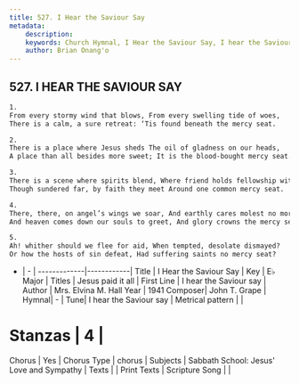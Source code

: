 ```yaml
---
title: 527. I Hear the Saviour Say
metadata:
    description: 
    keywords: Church Hymnal, I Hear the Saviour Say, I hear the Saviour say, Jesus paid it all
    author: Brian Onang'o
---
```



## 527. I HEAR THE SAVIOUR SAY

```txt
1.
From every stormy wind that blows, From every swelling tide of woes,
There is a calm, a sure retreat: ‘Tis found beneath the mercy seat.

2.
There is a place where Jesus sheds The oil of gladness on our heads,
A place than all besides more sweet; It is the blood-bought mercy seat.

3.
There is a scene where spirits blend, Where friend holds fellowship with friend;
Though sundered far, by faith they meet Around one common mercy seat.

4.
There, there, on angel’s wings we soar, And earthly cares molest no more,
And heaven comes down our souls to greet, And glory crowns the mercy seat.

5.
Ah! whither should we flee for aid, When tempted, desolate dismayed?
Or how the hosts of sin defeat, Had suffering saints no mercy seat?
```

- |   -  |
-------------|------------|
Title | I Hear the Saviour Say |
Key | E♭ Major |
Titles | Jesus paid it all |
First Line | I hear the Saviour say |
Author | Mrs. Elvina M. Hall
Year | 1941
Composer| John T. Grape |
Hymnal|  - |
Tune| I hear the Saviour say |
Metrical pattern | |
# Stanzas | 4 |
Chorus | Yes |
Chorus Type | chorus |
Subjects | Sabbath School: Jesus' Love and Sympathy |
Texts |  |
Print Texts | 
Scripture Song |  |
  
